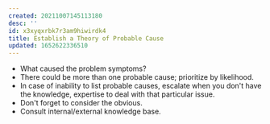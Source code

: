 ```yaml
---
created: 20211007145113180
desc: ''
id: x3xyqxrbk7r3am9hiwirdk4
title: Establish a Theory of Probable Cause
updated: 1652622336510
---
```

   
   
- What caused the problem symptoms?   
- There could be more than one probable cause; prioritize by likelihood.   
- In case of inability to list probable causes, escalate when you don't have the knowledge, expertise to deal with that particular issue.   
- Don't forget to consider the obvious.   
- Consult internal/external knowledge base.